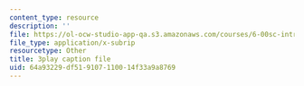 ```yaml
---
content_type: resource
description: ''
file: https://ol-ocw-studio-app-qa.s3.amazonaws.com/courses/6-00sc-introduction-to-computer-science-and-programming-spring-2011/64a93229df519107110014f33a9a8769_VqZBqoZgL7k.srt
file_type: application/x-subrip
resourcetype: Other
title: 3play caption file
uid: 64a93229-df51-9107-1100-14f33a9a8769
---
```

